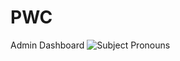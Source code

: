 # PWC
Admin Dashboard
<img src="https://github.com/Flystunna/PWC/blob/master/PWC/wwwroot/desc.PNG" raw=true alt="Subject Pronouns">

